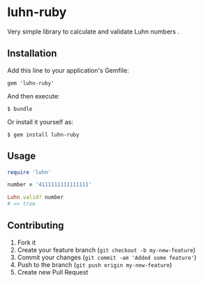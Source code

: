 # luhn-ruby

Very simple library to calculate and validate Luhn numbers .

## Installation

Add this line to your application's Gemfile:

    gem 'luhn-ruby'

And then execute:

    $ bundle

Or install it yourself as:

    $ gem install luhn-ruby

## Usage

``` ruby
require 'luhn'

number = '4111111111111111'

Luhn.valid? number
# => true

```

## Contributing

1. Fork it
2. Create your feature branch (`git checkout -b my-new-feature`)
3. Commit your changes (`git commit -am 'Added some feature'`)
4. Push to the branch (`git push origin my-new-feature`)
5. Create new Pull Request

